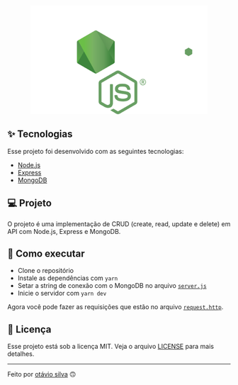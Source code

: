 <p align="center"><a href="https://nodejs.org/en" target="_blank"><img src="./.github/node-logo.svg" width="400"></a></p>

## ✨ Tecnologias

Esse projeto foi desenvolvido com as seguintes tecnologias:

- [Node.js](https://nodejs.org/en)
- [Express](https://expressjs.com/)
- [MongoDB](https://www.mongodb.com/)

## 💻 Projeto

O projeto é uma implementação de CRUD (create, read, update e delete) em API com Node.js, Express e MongoDB.

## 🚀 Como executar

- Clone o repositório
- Instale as dependências com `yarn`
- Setar a string de conexão com o MongoDB no arquivo [`server.js`](src/server.js)
- Inicie o servidor com `yarn dev`

Agora você pode fazer as requisições que estão no arquivo [`request.http`](request.http).

## 📄 Licença

Esse projeto está sob a licença MIT. Veja o arquivo [LICENSE](LICENSE) para mais detalhes.

---

Feito por [otávio silva](https://otaviosilva.dev/) 🙃
